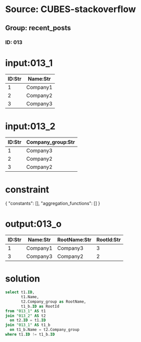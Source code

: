 # Source: CUBES-stackoverflow
## Group: recent_posts
### ID: 013

# input:013_1

| ID:Str | Name:Str |
|---|---|
| 1 | Company1 |
| 2 | Company2 |
| 3 | Company3 |

# input:013_2

| ID:Str | Company_group:Str |
|---|---|
| 1 | Company3 |
| 2 | Company2 |
| 3 | Company2 |

# constraint

{
  "constants": [],
  "aggregation_functions": []
}

# output:013_o

| ID:Str | Name:Str | RootName:Str | RootId:Str |
|---|---|---|---|
| 1 | Company1 | Company3 | 3 |
| 3 | Company3 | Company2 | 2 |

# solution

```sql
select t1.ID,
       t1.Name,
       t2.Company_group as RootName,
       t1_b.ID as RootId
from "013_1" AS t1
join "013_2" AS t2
  on t2.ID = t1.ID
join "013_1" AS t1_b
  on t1_b.Name = t2.Company_group
where t1.ID != t1_b.ID

```
